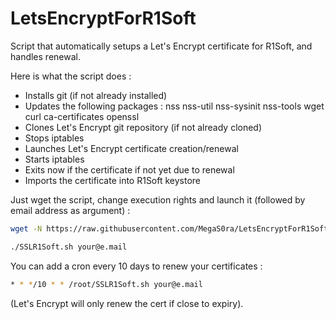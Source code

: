 # LetsEncryptForR1Soft

Script that automatically setups a Let's Encrypt certificate for R1Soft, and handles renewal.

Here is what the script does :
- Installs git (if not already installed)
- Updates the following packages : nss nss-util nss-sysinit nss-tools wget curl ca-certificates openssl
- Clones Let's Encrypt git repository (if not already cloned)
- Stops iptables
- Launches Let's Encrypt certificate creation/renewal
- Starts iptables
- Exits now if the certificate if not yet due to renewal
- Imports the certificate into R1Soft keystore

Just wget the script, change execution rights and launch it (followed by email address as argument) :  
```bash
wget -N https://raw.githubusercontent.com/MegaS0ra/LetsEncryptForR1Soft/master/SSLR1Soft.sh ; chmod +x SSLR1Soft.sh
```  
```bash
./SSLR1Soft.sh your@e.mail
```

You can add a cron every 10 days to renew your certificates :  
```bash
* * */10 * * /root/SSLR1Soft.sh your@e.mail
```  
(Let's Encrypt will only renew the cert if close to expiry).
